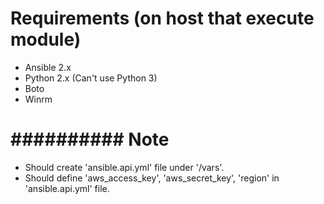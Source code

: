 # Requirements (on host that execute module)

* Ansible 2.x
* Python 2.x (Can't use Python 3)
* Boto
* Winrm

# ########## Note ##########

* Should create 'ansible.api.yml' file under '/vars'.
* Should define 'aws_access_key', 'aws_secret_key', 'region' in 'ansible.api.yml' file.

